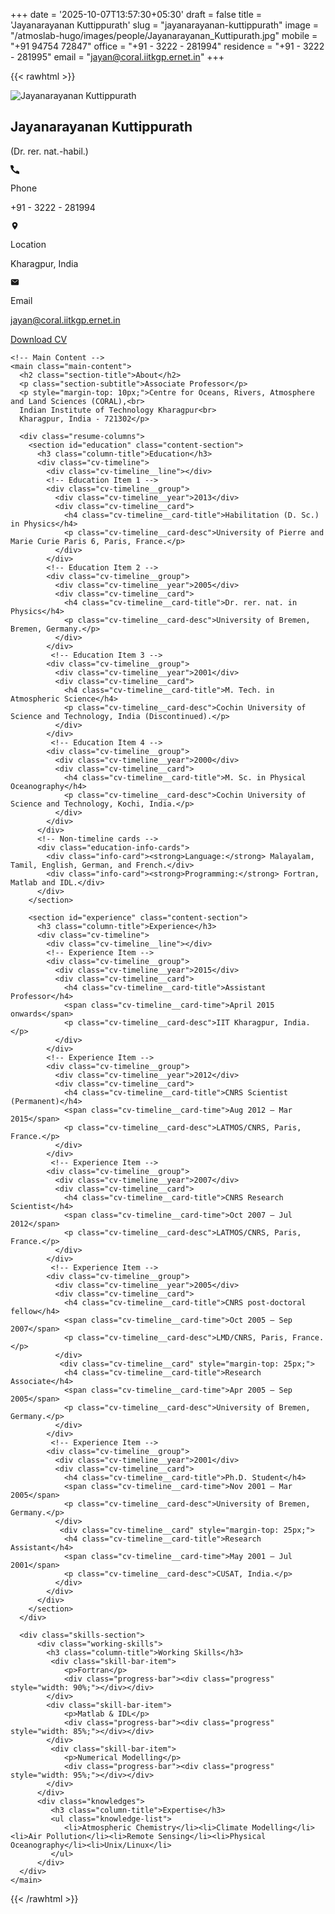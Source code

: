 +++
date = '2025-10-07T13:57:30+05:30'
draft = false
title = 'Jayanarayanan Kuttippurath'
slug = "jayanarayanan-kuttippurath"
image = "/atmoslab-hugo/images/people/Jayanarayanan_Kuttipurath.jpg"
mobile = "+91 94754 72847"
office = "+91 - 3222 - 281994"
residence = "+91 - 3222 - 281995"
email = "jayan@coral.iitkgp.ernet.in"
+++

<link rel="stylesheet" href="/atmoslab-hugo/css/jayanarayanan-cv.css">

{{< rawhtml >}}
<div class="jayan-portfolio-page">
  <div class="portfolio-container">
    <!-- Left Sidebar -->
    <aside class="sidebar">
      <div class="sidebar-content">
        <div class="profile-header">
          <img src="/atmoslab-hugo/images/people/Jayanarayanan_Kuttipurath.jpg" alt="Jayanarayanan Kuttippurath" class="profile-image">
          <h1 class="profile-name">Jayanarayanan Kuttippurath</h1>
          <p class="profile-title">(Dr. rer. nat.-habil.)</p>
        </div>
        <div class="contact-info-box">
          <div class="contact-item">
            <div class="icon-box"><svg stroke="currentColor" fill="currentColor" stroke-width="0" viewBox="0 0 512 512" height="1em" width="1em" xmlns="http://www.w3.org/2000/svg"><path d="M497.39 361.8l-112-48a24 24 0 0 0-28 6.9l-49.6 60.6A370.66 370.66 0 0 1 130.6 204.11l60.6-49.6a23.94 23.94 0 0 0 6.9-28l-48-112A24.16 24.16 0 0 0 122.6 0H12.61A12.6 12.6 0 0 0 0 12.61C0 278.55 233.45 512 499.39 512a12.6 12.6 0 0 0 12.61-12.61V389.39a24.16 24.16 0 0 0-14.61-27.59z"></path></svg></div>
            <div class="text-box"><p class="label">Phone</p><p class="value">+91 - 3222 - 281994</p></div>
          </div>
          <div class="contact-item">
            <div class="icon-box"><svg stroke="currentColor" fill="currentColor" stroke-width="0" viewBox="0 0 512 512" height="1em" width="1em" xmlns="http://www.w3.org/2000/svg"><path d="M256 32C167.67 32 96 96.51 96 176c0 128 160 304 160 304s160-176 160-304c0-79.49-71.67-144-160-144zm0 224a64 64 0 1 1 64-64 64.07 64.07 0 0 1-64 64z"></path></svg></div>
            <div class="text-box"><p class="label">Location</p><p class="value">Kharagpur, India</p></div>
          </div>
          <div class="contact-item">
            <div class="icon-box"><svg stroke="currentColor" fill="currentColor" stroke-width="0" viewBox="0 0 512 512" height="1em" width="1em" xmlns="http://www.w3.org/2000/svg"><path d="M424 80H88a56.06 56.06 0 0 0-56 56v240a56.06 56.06 0 0 0 56 56h336a56.06 56.06 0 0 0 56-56V136a56.06 56.06 0 0 0-56-56zm-14.18 92.63-144 112a16 16 0 0 1-19.64 0l-144-112a16 16 0 1 1 19.64-25.26L256 251.73l134.18-104.36a16 16 0 0 1 19.64 25.26z"></path></svg></div>
            <div class="text-box"><p class="label">Email</p><p class="value"><a href="mailto:jayan@coral.iitkgp.ernet.in">jayan@coral.iitkgp.ernet.in</a></p></div>
          </div>
        </div>
        <a href="#" class="download-cv-btn">Download CV</a>
      </div>
    </aside>

    <!-- Main Content -->
    <main class="main-content">
      <h2 class="section-title">About</h2>
      <p class="section-subtitle">Associate Professor</p>
      <p style="margin-top: 10px;">Centre for Oceans, Rivers, Atmosphere and Land Sciences (CORAL),<br>
      Indian Institute of Technology Kharagpur<br>
      Kharagpur, India - 721302</p>
      
      <div class="resume-columns">
        <section id="education" class="content-section">
          <h3 class="column-title">Education</h3>
          <div class="cv-timeline">
            <div class="cv-timeline__line"></div>
            <!-- Education Item 1 -->
            <div class="cv-timeline__group">
              <div class="cv-timeline__year">2013</div>
              <div class="cv-timeline__card">
                <h4 class="cv-timeline__card-title">Habilitation (D. Sc.) in Physics</h4>
                <p class="cv-timeline__card-desc">University of Pierre and Marie Curie Paris 6, Paris, France.</p>
              </div>
            </div>
            <!-- Education Item 2 -->
            <div class="cv-timeline__group">
              <div class="cv-timeline__year">2005</div>
              <div class="cv-timeline__card">
                <h4 class="cv-timeline__card-title">Dr. rer. nat. in Physics</h4>
                <p class="cv-timeline__card-desc">University of Bremen, Bremen, Germany.</p>
              </div>
            </div>
             <!-- Education Item 3 -->
            <div class="cv-timeline__group">
              <div class="cv-timeline__year">2001</div>
              <div class="cv-timeline__card">
                <h4 class="cv-timeline__card-title">M. Tech. in Atmospheric Science</h4>
                <p class="cv-timeline__card-desc">Cochin University of Science and Technology, India (Discontinued).</p>
              </div>
            </div>
             <!-- Education Item 4 -->
            <div class="cv-timeline__group">
              <div class="cv-timeline__year">2000</div>
              <div class="cv-timeline__card">
                <h4 class="cv-timeline__card-title">M. Sc. in Physical Oceanography</h4>
                <p class="cv-timeline__card-desc">Cochin University of Science and Technology, Kochi, India.</p>
              </div>
            </div>
          </div>
          <!-- Non-timeline cards -->
          <div class="education-info-cards">
            <div class="info-card"><strong>Language:</strong> Malayalam, Tamil, English, German, and French.</div>
            <div class="info-card"><strong>Programming:</strong> Fortran, Matlab and IDL.</div>
          </div>
        </section>

        <section id="experience" class="content-section">
          <h3 class="column-title">Experience</h3>
          <div class="cv-timeline">
            <div class="cv-timeline__line"></div>
            <!-- Experience Item -->
            <div class="cv-timeline__group">
              <div class="cv-timeline__year">2015</div>
              <div class="cv-timeline__card">
                <h4 class="cv-timeline__card-title">Assistant Professor</h4>
                <span class="cv-timeline__card-time">April 2015 onwards</span>
                <p class="cv-timeline__card-desc">IIT Kharagpur, India.</p>
              </div>
            </div>
            <!-- Experience Item -->
            <div class="cv-timeline__group">
              <div class="cv-timeline__year">2012</div>
              <div class="cv-timeline__card">
                <h4 class="cv-timeline__card-title">CNRS Scientist (Permanent)</h4>
                <span class="cv-timeline__card-time">Aug 2012 – Mar 2015</span>
                <p class="cv-timeline__card-desc">LATMOS/CNRS, Paris, France.</p>
              </div>
            </div>
             <!-- Experience Item -->
            <div class="cv-timeline__group">
              <div class="cv-timeline__year">2007</div>
              <div class="cv-timeline__card">
                <h4 class="cv-timeline__card-title">CNRS Research Scientist</h4>
                <span class="cv-timeline__card-time">Oct 2007 – Jul 2012</span>
                <p class="cv-timeline__card-desc">LATMOS/CNRS, Paris, France.</p>
              </div>
            </div>
             <!-- Experience Item -->
            <div class="cv-timeline__group">
              <div class="cv-timeline__year">2005</div>
              <div class="cv-timeline__card">
                <h4 class="cv-timeline__card-title">CNRS post-doctoral fellow</h4>
                <span class="cv-timeline__card-time">Oct 2005 – Sep 2007</span>
                <p class="cv-timeline__card-desc">LMD/CNRS, Paris, France.</p>
              </div>
               <div class="cv-timeline__card" style="margin-top: 25px;">
                <h4 class="cv-timeline__card-title">Research Associate</h4>
                <span class="cv-timeline__card-time">Apr 2005 – Sep 2005</span>
                <p class="cv-timeline__card-desc">University of Bremen, Germany.</p>
              </div>
            </div>
             <!-- Experience Item -->
            <div class="cv-timeline__group">
              <div class="cv-timeline__year">2001</div>
              <div class="cv-timeline__card">
                <h4 class="cv-timeline__card-title">Ph.D. Student</h4>
                <span class="cv-timeline__card-time">Nov 2001 – Mar 2005</span>
                <p class="cv-timeline__card-desc">University of Bremen, Germany.</p>
              </div>
               <div class="cv-timeline__card" style="margin-top: 25px;">
                <h4 class="cv-timeline__card-title">Research Assistant</h4>
                <span class="cv-timeline__card-time">May 2001 – Jul 2001</span>
                <p class="cv-timeline__card-desc">CUSAT, India.</p>
              </div>
            </div>
          </div>
        </section>
      </div>

      <div class="skills-section">
          <div class="working-skills">
            <h3 class="column-title">Working Skills</h3>
             <div class="skill-bar-item">
                <p>Fortran</p>
                <div class="progress-bar"><div class="progress" style="width: 90%;"></div></div>
            </div>
            <div class="skill-bar-item">
                <p>Matlab & IDL</p>
                <div class="progress-bar"><div class="progress" style="width: 85%;"></div></div>
            </div>
             <div class="skill-bar-item">
                <p>Numerical Modelling</p>
                <div class="progress-bar"><div class="progress" style="width: 95%;"></div></div>
            </div>
          </div>
          <div class="knowledges">
             <h3 class="column-title">Expertise</h3>
             <ul class="knowledge-list">
                <li>Atmospheric Chemistry</li><li>Climate Modelling</li><li>Air Pollution</li><li>Remote Sensing</li><li>Physical Oceanography</li><li>Unix/Linux</li>
             </ul>
          </div>
      </div>
    </main>
  </div>
</div>
{{< /rawhtml >}}